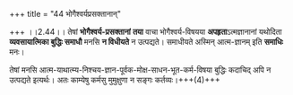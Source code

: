 +++
title = "44 भोगैश्वर्यप्रसक्तानान्"

+++
।।2.44।। तेषां **भोगैश्वर्य-प्रसक्तानां** **तया** वाचा  भोगैश्वर्य-विषयया **अपहृता**ऽत्मज्ञानानां यथोदिता **व्यवसायात्मिका बुद्धिः समाधौ** मनसि **न विधीयते** न उत्पद्यते। समाधीयते अस्मिन् आत्म-ज्ञानम् इति **समाधिः** मनः। 

तेषां मनसि आत्म-याथात्म्य-निश्चय-ज्ञान-पूर्वक-मोक्ष-साधन-भूत-कर्म-विषया बुद्धिः कदाचिद् अपि न उत्पद्यते इत्यर्थः। अतः काम्येषु कर्मसु मुमुक्षुणा न सङ्गः कर्तव्यः।+++(4)+++   
